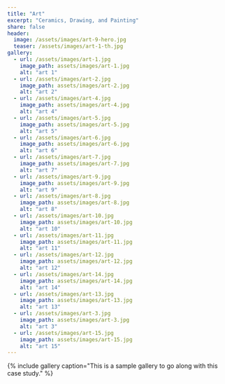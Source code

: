 ```yaml
---
title: "Art"
excerpt: "Ceramics, Drawing, and Painting"
share: false
header:
  image: /assets/images/art-9-hero.jpg
  teaser: /assets/images/art-1-th.jpg
gallery:
  - url: /assets/images/art-1.jpg
    image_path: assets/images/art-1.jpg
    alt: "art 1"
  - url: /assets/images/art-2.jpg
    image_path: assets/images/art-2.jpg
    alt: "art 2"
  - url: /assets/images/art-4.jpg
    image_path: assets/images/art-4.jpg
    alt: "art 4"
  - url: /assets/images/art-5.jpg
    image_path: assets/images/art-5.jpg
    alt: "art 5"
  - url: /assets/images/art-6.jpg
    image_path: assets/images/art-6.jpg
    alt: "art 6"
  - url: /assets/images/art-7.jpg
    image_path: assets/images/art-7.jpg
    alt: "art 7"
  - url: /assets/images/art-9.jpg
    image_path: assets/images/art-9.jpg
    alt: "art 9"
  - url: /assets/images/art-8.jpg
    image_path: assets/images/art-8.jpg
    alt: "art 8"
  - url: /assets/images/art-10.jpg
    image_path: assets/images/art-10.jpg
    alt: "art 10"
  - url: /assets/images/art-11.jpg
    image_path: assets/images/art-11.jpg
    alt: "art 11"
  - url: /assets/images/art-12.jpg
    image_path: assets/images/art-12.jpg
    alt: "art 12"
  - url: /assets/images/art-14.jpg
    image_path: assets/images/art-14.jpg
    alt: "art 14"
  - url: /assets/images/art-13.jpg
    image_path: assets/images/art-13.jpg
    alt: "art 13"
  - url: /assets/images/art-3.jpg
    image_path: assets/images/art-3.jpg
    alt: "art 3"
  - url: /assets/images/art-15.jpg
    image_path: assets/images/art-15.jpg
    alt: "art 15"
---
```



{% include gallery caption="This is a sample gallery to go along with this case study." %}
